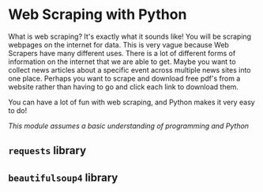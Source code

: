 # Web Scraping with Python

What is web scraping? It's exactly what it sounds like! You will be scraping webpages on the internet for data. This is very vague because Web Scrapers have many different uses. There is a lot of different forms of information on the internet that we are able to get. Maybe you want to collect news articles about a specific event across multiple news sites into one place. Perhaps you want to scrape and download free pdf's from a website rather than having to go and click each link to download them.

You can have a lot of fun with web scraping, and Python makes it very easy to do!

*This module assumes a basic understanding of programming and Python*

## `requests` library

## `beautifulsoup4` library
